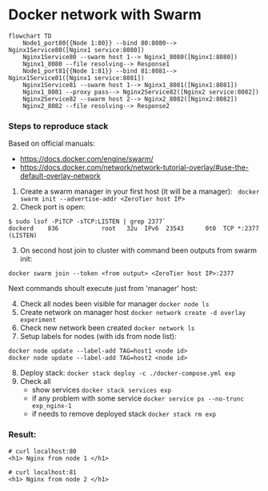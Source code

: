 # Docker network with Swarm

```mermaid
flowchart TD
    Node1_port80{{Node 1:80}} --bind 80:8080--> Nginx1Service80([Nginx1 service:8080])
    Nginx1Service80 --swarm host 1--> Nginx1_8080([Nginx1:8080])
    Nginx1_8080 --file resolving--> Response1
    Node1_port81{{Node 1:81}} --bind 81:8081--> Nginx1Service81([Nginx1 service:8081])
    Nginx1Service81 --swarm host 1--> Nginx1_8081([Nginx1:8081])
    Nginx1_8081 --proxy pass--> Nginx2Service82([Nginx2 service:8082])
    Nginx2Service82 --swarm host 2--> Nginx2_8082([Nginx2:8082])
    Nginx2_8082 --file resolving--> Response2
```

### Steps to reproduce stack
Based on official manuals: 
- https://docs.docker.com/engine/swarm/
- https://docs.docker.com/network/network-tutorial-overlay/#use-the-default-overlay-network

1. Create a swarm manager in your first host (it will be a manager): ` docker swarm init --advertise-addr <ZeroTier host IP>`
2. Check port is open:
``` 
$ sudo lsof -PiTCP -sTCP:LISTEN | grep 2377`
dockerd    836            root   32u  IPv6  23543      0t0  TCP *:2377 (LISTEN)
```
3. On second host join to cluster with command been outputs from swarm init:
```
docker swarm join --token <from output> <ZeroTier host IP>:2377
```

Next commands shoult execute just from 'manager' host:

4. Check all nodes been visible for manager `docker node ls`
5. Create network on manager host `docker network create -d overlay experiment`
6. Check new network been created `docker network ls`
7. Setup labels for nodes (with ids from node list):
``` 
docker node update --label-add TAG=host1 <node id>
docker node update --label-add TAG=host2 <node id>
```
8. Deploy stack: `docker stack deploy -c ./docker-compose.yml exp`
9. Check all
    - show services `docker stack services exp`
    - if any problem with some service `docker service ps --no-trunc exp_nginx-1`
    - if needs to remove deployed stack `docker stack rm exp`


### Result:
```
# curl localhost:80
<h1> Nginx from node 1 </h1>

# curl localhost:81
<h1> Nginx from node 2 </h1>
```